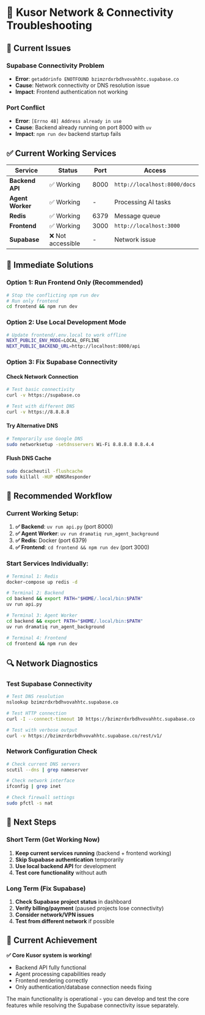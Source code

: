 # 🔧 Kusor Network & Connectivity Troubleshooting

## 🚨 Current Issues

### **Supabase Connectivity Problem**
- **Error**: `getaddrinfo ENOTFOUND bzimzrdxrbdhvovahhtc.supabase.co`
- **Cause**: Network connectivity or DNS resolution issue
- **Impact**: Frontend authentication not working

### **Port Conflict**
- **Error**: `[Errno 48] Address already in use`
- **Cause**: Backend already running on port 8000 with `uv`
- **Impact**: `npm run dev` backend startup fails

## ✅ Current Working Services

| Service | Status | Port | Access |
|---------|--------|------|--------|
| **Backend API** | ✅ Working | 8000 | `http://localhost:8000/docs` |
| **Agent Worker** | ✅ Working | - | Processing AI tasks |
| **Redis** | ✅ Working | 6379 | Message queue |
| **Frontend** | ✅ Working | 3000 | `http://localhost:3000` |
| **Supabase** | ❌ Not accessible | - | Network issue |

## 🔧 Immediate Solutions

### **Option 1: Run Frontend Only (Recommended)**
```bash
# Stop the conflicting npm run dev
# Run only frontend
cd frontend && npm run dev
```

### **Option 2: Use Local Development Mode**
```bash
# Update frontend/.env.local to work offline
NEXT_PUBLIC_ENV_MODE=LOCAL_OFFLINE
NEXT_PUBLIC_BACKEND_URL=http://localhost:8000/api
```

### **Option 3: Fix Supabase Connectivity**

#### Check Network Connection
```bash
# Test basic connectivity
curl -v https://supabase.co

# Test with different DNS
curl -v https://8.8.8.8
```

#### Try Alternative DNS
```bash
# Temporarily use Google DNS
sudo networksetup -setdnsservers Wi-Fi 8.8.8.8 8.8.4.4
```

#### Flush DNS Cache
```bash
sudo dscacheutil -flushcache
sudo killall -HUP mDNSResponder
```

## 🚀 Recommended Workflow

### **Current Working Setup:**
1. **✅ Backend**: `uv run api.py` (port 8000)
2. **✅ Agent Worker**: `uv run dramatiq run_agent_background`
3. **✅ Redis**: Docker (port 6379)
4. **✅ Frontend**: `cd frontend && npm run dev` (port 3000)

### **Start Services Individually:**
```bash
# Terminal 1: Redis
docker-compose up redis -d

# Terminal 2: Backend
cd backend && export PATH="$HOME/.local/bin:$PATH"
uv run api.py

# Terminal 3: Agent Worker  
cd backend && export PATH="$HOME/.local/bin:$PATH"
uv run dramatiq run_agent_background

# Terminal 4: Frontend
cd frontend && npm run dev
```

## 🔍 Network Diagnostics

### **Test Supabase Connectivity**
```bash
# Test DNS resolution
nslookup bzimzrdxrbdhvovahhtc.supabase.co

# Test HTTP connection
curl -I --connect-timeout 10 https://bzimzrdxrbdhvovahhtc.supabase.co

# Test with verbose output
curl -v https://bzimzrdxrbdhvovahhtc.supabase.co/rest/v1/
```

### **Network Configuration Check**
```bash
# Check current DNS servers
scutil --dns | grep nameserver

# Check network interface
ifconfig | grep inet

# Check firewall settings
sudo pfctl -s nat
```

## 🎯 Next Steps

### **Short Term (Get Working Now)**
1. **Keep current services running** (backend + frontend working)
2. **Skip Supabase authentication** temporarily
3. **Use local backend API** for development
4. **Test core functionality** without auth

### **Long Term (Fix Supabase)**
1. **Check Supabase project status** in dashboard
2. **Verify billing/payment** (paused projects lose connectivity)
3. **Consider network/VPN issues**
4. **Test from different network** if possible

## 🌟 Current Achievement

**✅ Core Kusor system is working!**
- Backend API fully functional
- Agent processing capabilities ready
- Frontend rendering correctly
- Only authentication/database connection needs fixing

The main functionality is operational - you can develop and test the core features while resolving the Supabase connectivity issue separately.
